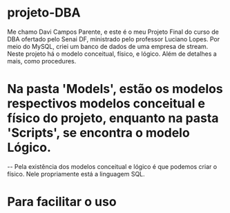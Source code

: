 # projeto-DBA
Me chamo Davi Campos Parente, e este é o meu Projeto Final do curso de DBA ofertado pelo Senai DF, ministrado pelo professor Luciano Lopes. Por meio do MySQL, criei um banco de dados de uma empresa de stream. Neste projeto há o modelo conceitual, físico, e lógico. Além de detalhes a mais, como procedures.

# Na pasta 'Models', estão os modelos respectivos modelos conceitual e físico do projeto, enquanto na pasta 'Scripts', se encontra o modelo Lógico.
-- Pela existência dos modelos conceitual e lógico é que podemos criar o físico. Nele propriamente está a linguagem SQL.

# Para facilitar o uso
